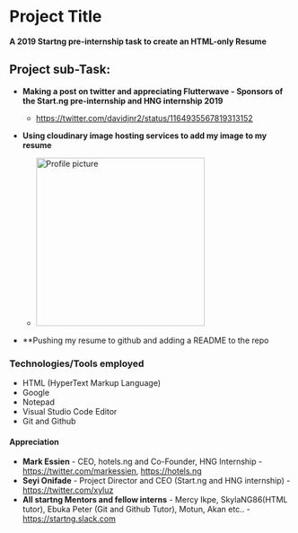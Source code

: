 # Project Title

**A 2019 Startng pre-internship task to create an HTML-only Resume**

## Project sub-Task:

* **Making a post on twitter and appreciating Flutterwave - Sponsors of the Start.ng pre-internship and HNG internship 2019**
     * https://twitter.com/davidjnr2/status/1164935567819313152

* **Using cloudinary image hosting services to add my image to my resume** 
     * <img src = "https://res.cloudinary.com/davidjnr2/image/upload/v1566746298/Deejay_nydsty.jpg" width="300" height="300" alt="Profile picture">
  
* **Pushing my resume to github and adding a README to the repo
     

### Technologies/Tools employed
  * HTML (HyperText Markup Language)
  * Google
  * Notepad 
  * Visual Studio Code Editor
  * Git and Github
  

#### Appreciation
  * **Mark Essien** - CEO, hotels.ng and Co-Founder, HNG Internship - https://twitter.com/markessien, https://hotels.ng
  * **Seyi Onifade** - Project Director and CEO (Start.ng and HNG internship) - https://twitter.com/xyluz
  * **All startng Mentors and fellow interns** - Mercy Ikpe, SkylaNG86(HTML tutor), Ebuka Peter (Git and Github Tutor), Motun, Akan etc.. - https://startng.slack.com
